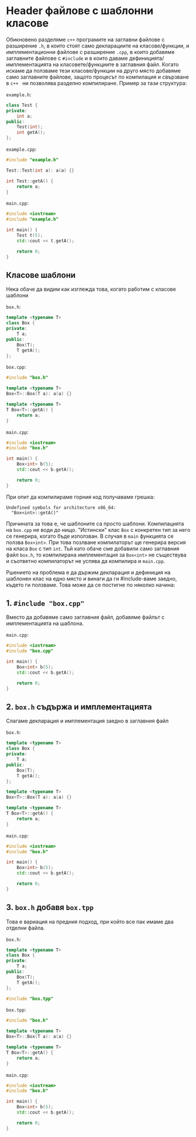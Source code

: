 # Header файлове с шаблонни класове

Обикновено разделяме `c++` програмите на заглавни файлове с разширение `.h`, в които стоят само декларациите на класове/функции, и имплементационни файлове с разширение `.cpp`, в които добавяме заглавните файлове с `#include` и в които даваме дефиницията/имплементацията на класовете/функциите в заглавния файл. Когато искаме да ползваме тези класове/функции на друго място добавяме само заглавните файлове, защото процесът по компилация и свързване в `c++ ` ни позволява разделно компилиране. Пример за тази структура:

`example.h`:
```c++
class Test {
private:
    int a;
public:
    Test(int);
    int getA();
};
```

`example.cpp`:
```c++
#include "example.h"

Test::Test(int a): a(a) {}

int Test::getA() {
    return a;
}
```

`main.cpp`:
```c++
#include <iostream>
#include "example.h"

int main() {
    Test t(5);
    std::cout << t.getA();

    return 0;
}
```


## Класове шаблони

Нека обаче да видим как изглежда това, когато работим с класове шаблони

`box.h`:
```c++
template <typename T>
class Box {
private:
    T a;
public:
    Box(T);
    T getA();
};
```

`box.cpp`:
```c++
#include "box.h"

template <typename T>
Box<T>::Box(T a): a(a) {}

template <typename T>
T Box<T>::getA() {
    return a;
}
```

`main.cpp`:
```c++
#include <iostream>
#include "box.h"

int main() {
    Box<int> b(5);
    std::cout << b.getA();

    return 0;
}
```

При опит да компилираме горния код получаваме грешка:

```
Undefined symbols for architecture x86_64:
  "Box<int>::getA()"
```

Причината за това е, че шаблоните са просто шаблони. 
Компилацията на `box.cpp` не води до нищо.
"Истински" клас `Box` с конкретен тип за него се генерира, когато бъде използван. 
В случая в `main` функцията се ползва `Box<int>`.
При това позлване компилаторът ще генерира версия на класа `Box` с тип `int`.
Тъй като обаче сме добавили само заглавния файл `box.h`, то компилирана имплементация за `Box<int>` не съществува и съответно компилаторът не успява да компилира и `main.cpp`.

Ршението на проблема е да държим декларация и дефиниция на шаблонен клас на едно място и винаги да ги #include-ваме заедно, където ги ползваме. Това може да се постигне по няколко начина:

## 1. `#include "box.cpp"`

Вместо да добавяме само заглавния файл, добавяме файлът с имплементацията на шаблона.

`main.cpp`:
```c++
#include <iostream>
#include "box.cpp"

int main() {
    Box<int> b(5);
    std::cout << b.getA();

    return 0;
}
```

## 2. `box.h` съдържа и имплементацията

Слагаме декларация и имплементация заедно в заглавния файл

`box.h`:
```c++
template <typename T>
class Box {
private:
    T a;
public:
    Box(T);
    T getA();
};

template <typename T>
Box<T>::Box(T a): a(a) {}

template <typename T>
T Box<T>::getA() {
    return a;
}
```

`main.cpp`:
```c++
#include <iostream>
#include "box.h"

int main() {
    Box<int> b(5);
    std::cout << b.getA();

    return 0;
}
```

## 3. `box.h` добавя `box.tpp`

Това е вариация на предния подход, при който все пак имаме два отделни файла.

`box.h`:
```c++
template <typename T>
class Box {
private:
    T a;
public:
    Box(T);
    T getA();
};

#include "box.tpp"
```

`box.tpp`:
```c++
#include "box.h"

template <typename T>
Box<T>::Box(T a): a(a) {}

template <typename T>
T Box<T>::getA() {
    return a;
}
```

`main.cpp`:
```c++
#include <iostream>
#include "box.h"

int main() {
    Box<int> b(5);
    std::cout << b.getA();

    return 0;
}
```